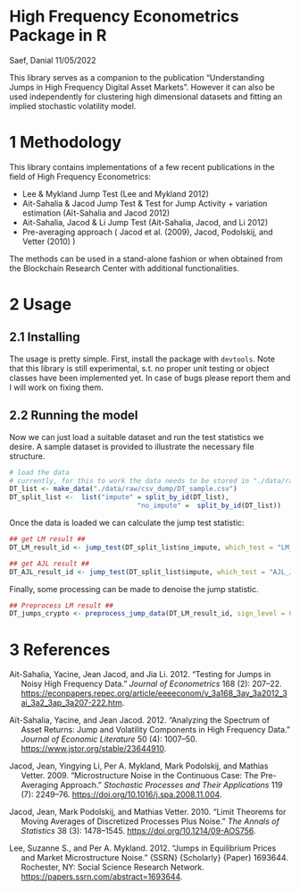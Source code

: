 High Frequency Econometrics Package in R
================
Saef, Danial
11/05/2022

This library serves as a companion to the publication “Understanding
Jumps in High Frequency Digital Asset Markets”. However it can also be
used independently for clustering high dimensional datasets and fitting
an implied stochastic volatility model.

# 1 Methodology

This library contains implementations of a few recent publications in
the field of High Frequency Econometrics:

-   Lee & Mykland Jump Test (Lee and Mykland 2012)
-   Ait-Sahalia & Jacod Jump Test & Test for Jump Activity + variation
    estimation (Aït-Sahalia and Jacod 2012)
-   Ait-Sahalia, Jacod & Li Jump Test (Ait-Sahalia, Jacod, and Li 2012)
-   Pre-averaging approach ( Jacod et al. (2009), Jacod, Podolskij, and
    Vetter (2010) )

The methods can be used in a stand-alone fashion or when obtained from
the Blockchain Research Center with additional functionalities.

# 2 Usage

## 2.1 Installing

The usage is pretty simple. First, install the package with `devtools`.
Note that this library is still experimental, s.t. no proper unit
testing or object classes have been implemented yet. In case of bugs
please report them and I will work on fixing them.

## 2.2 Running the model

Now we can just load a suitable dataset and run the test statistics we
desire. A sample dataset is provided to illustrate the necessary file
structure.

``` r
# load the data
# currently, for this to work the data needs to be stored in "./data/raw/csv_dump/"
DT_list <- make_data("./data/raw/csv_dump/DT_sample.csv")
DT_split_list <-  list("impute" = split_by_id(DT_list),
                                "no_impute" =  split_by_id(DT_list))
```

Once the data is loaded we can calculate the jump test statistic:

``` r
## get LM result ##
DT_LM_result_id <- jump_test(DT_split_list$no_impute, which_test = "LM_JumpTest")

## get AJL result ##
DT_AJL_result_id <- jump_test(DT_split_list$impute, which_test = "AJL_JumpTest")
```

Finally, some processing can be made to denoise the jump statistic.

``` r
## Preprocess LM result ##
DT_jumps_crypto <- preprocess_jump_data(DT_LM_result_id, sign_level = 0.01)
```

# 3 References

<div id="refs" class="references csl-bib-body hanging-indent">

<div id="ref-ait-sahalia_testing_2012" class="csl-entry">

Ait-Sahalia, Yacine, Jean Jacod, and Jia Li. 2012. “Testing for Jumps in
Noisy High Frequency Data.” *Journal of Econometrics* 168 (2): 207–22.
<https://econpapers.repec.org/article/eeeeconom/v_3a168_3ay_3a2012_3ai_3a2_3ap_3a207-222.htm>.

</div>

<div id="ref-ait-sahalia_analyzing_2012" class="csl-entry">

Aït-Sahalia, Yacine, and Jean Jacod. 2012. “Analyzing the Spectrum of
Asset Returns: Jump and Volatility Components in High Frequency Data.”
*Journal of Economic Literature* 50 (4): 1007–50.
<https://www.jstor.org/stable/23644910>.

</div>

<div id="ref-jacod_microstructure_2009" class="csl-entry">

Jacod, Jean, Yingying Li, Per A. Mykland, Mark Podolskij, and Mathias
Vetter. 2009. “Microstructure Noise in the Continuous Case: The
Pre-Averaging Approach.” *Stochastic Processes and Their Applications*
119 (7): 2249–76. <https://doi.org/10.1016/j.spa.2008.11.004>.

</div>

<div id="ref-jacod_limit_2010" class="csl-entry">

Jacod, Jean, Mark Podolskij, and Mathias Vetter. 2010. “Limit Theorems
for Moving Averages of Discretized Processes Plus Noise.” *The Annals of
Statistics* 38 (3): 1478–1545. <https://doi.org/10.1214/09-AOS756>.

</div>

<div id="ref-lee_jumps_2012" class="csl-entry">

Lee, Suzanne S., and Per A. Mykland. 2012. “Jumps in Equilibrium Prices
and Market Microstructure Noise.” {SSRN} {Scholarly} {Paper} 1693644.
Rochester, NY: Social Science Research Network.
<https://papers.ssrn.com/abstract=1693644>.

</div>

</div>
